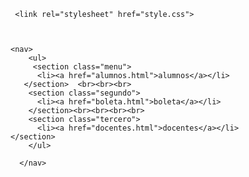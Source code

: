   <section class="fondo">
<html lang="en">
<head>
    <meta charset="UTF-8">
    <meta name="viewport" content="width=device-width, initial-scale=1.0">
    <title>Document</title>
</head>
<body>

     <link rel="stylesheet" href="style.css">
        
   
        
    <nav>
        <ul>
         <section class="menu">
          <li><a href="alumnos.html">alumnos</a></li>
       </section>  <br><br><br>
        <section class="segundo">
          <li><a href="boleta.html">boleta</a></li>
        </section><br><br><br><br>
        <section class="tercero">
          <li><a href="docentes.html">docentes</a></li>
    </section>
        </ul>
       
      </nav>


